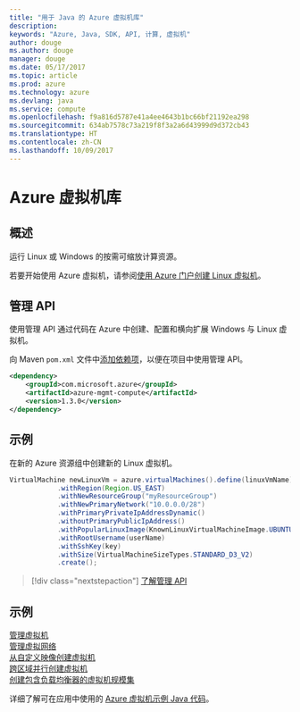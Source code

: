 ```yaml
---
title: "用于 Java 的 Azure 虚拟机库"
description: 
keywords: "Azure, Java, SDK, API, 计算, 虚拟机"
author: douge
ms.author: douge
manager: douge
ms.date: 05/17/2017
ms.topic: article
ms.prod: azure
ms.technology: azure
ms.devlang: java
ms.service: compute
ms.openlocfilehash: f9a816d5787e41a4ee4643b1bc66bf21192ea298
ms.sourcegitcommit: 634ab7578c73a219f8f3a2a6d43999d9d372cb43
ms.translationtype: HT
ms.contentlocale: zh-CN
ms.lasthandoff: 10/09/2017
---
```

# <a name="azure-virtual-machine-libraries"></a>Azure 虚拟机库

## <a name="overview"></a>概述

运行 Linux 或 Windows 的按需可缩放计算资源。

若要开始使用 Azure 虚拟机，请参阅[使用 Azure 门户创建 Linux 虚拟机](/azure/virtual-machines/linux/quick-create-portal)。

## <a name="management-api"></a>管理 API

使用管理 API 通过代码在 Azure 中创建、配置和横向扩展 Windows 与 Linux 虚拟机。

向 Maven `pom.xml` 文件中[添加依赖项](https://maven.apache.org/guides/getting-started/index.html#How_do_I_use_external_dependencies)，以便在项目中使用管理 API。  

```XML
<dependency>
    <groupId>com.microsoft.azure</groupId>
    <artifactId>azure-mgmt-compute</artifactId>
    <version>1.3.0</version>
</dependency>
```   


## <a name="example"></a>示例

在新的 Azure 资源组中创建新的 Linux 虚拟机。

```java
VirtualMachine newLinuxVm = azure.virtualMachines().define(linuxVmName)
            .withRegion(Region.US_EAST)
            .withNewResourceGroup("myResourceGroup")
            .withNewPrimaryNetwork("10.0.0.0/28")
            .withPrimaryPrivateIpAddressDynamic()
            .withoutPrimaryPublicIpAddress()
            .withPopularLinuxImage(KnownLinuxVirtualMachineImage.UBUNTU_SERVER_16_04_LTS)
            .withRootUsername(userName)
            .withSshKey(key)
            .withSize(VirtualMachineSizeTypes.STANDARD_D3_V2)
            .create();
```

> [!div class="nextstepaction"]
> [了解管理 API](/java/api/overview/azure/virtualmachines/managementapi)


## <a name="samples"></a>示例

[管理虚拟机][1]   
[管理虚拟网络][6]   
[从自定义映像创建虚拟机][2]   
[跨区域并行创建虚拟机][5]    
[创建包含负载均衡器的虚拟机规模集][7]    

[1]: ../docs-ref-conceptual/java-sdk-manage-virtual-machines.md
[2]: https://azure.microsoft.com/resources/samples/managed-disk-java-create-virtual-machine-using-custom-image/
[5]: ../docs-ref-conceptual/java-sdk-virtual-machines-in-parallel.md
[6]: ../docs-ref-conceptual/java-sdk-manage-virtual-networks.md
[7]: ../docs-ref-conceptual/java-sdk-manage-vm-scalesets.md

详细了解可在应用中使用的 [Azure 虚拟机示例 Java 代码](https://azure.microsoft.com/resources/samples/?platform=java&term=VM)。